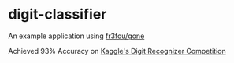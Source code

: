# digit-classifier

An example application using [fr3fou/gone](https://github.com/fr3fou/gone)

Achieved 93% Accuracy on [Kaggle's Digit Recognizer Competition](https://www.kaggle.com/c/digit-recognizer/)
